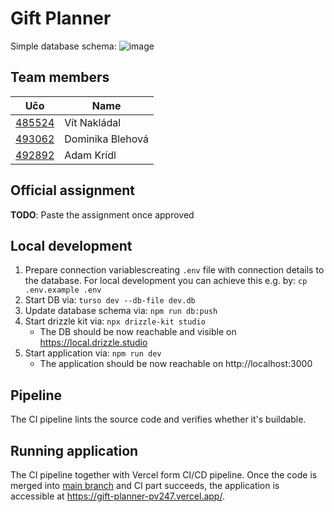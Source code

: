 # Gift Planner
Simple database schema:
![image](https://github.com/user-attachments/assets/a467c4e9-6554-4e0a-8133-247fb8862851)

## Team members
| Učo                                              | Name             |
|--------------------------------------------------|------------------|
| [485524](https://is.muni.cz/auth/osoba/vitenuto) | Vít Nakládal     |
| [493062](https://is.muni.cz/auth/osoba/493062)   | Dominika Blehová |
| [492892](https://is.muni.cz/auth/osoba/492892)   | Adam Krídl       |

## Official assignment
**TODO**: Paste the assignment once approved

## Local development
1. Prepare connection variablescreating `.env` file with connection details to the database. For local development you can achieve this e.g. by: `cp .env.example .env`
2. Start DB via: `turso dev --db-file dev.db`
3. Update database schema via: `npm run db:push`
4. Start drizzle kit via: `npx drizzle-kit studio`
    - The DB should be now reachable and visible on https://local.drizzle.studio
5. Start application via: `npm run dev`
    - The application should be now reachable on http://localhost:3000

## Pipeline
The CI pipeline lints the source code and verifies whether it's buildable.

## Running application
The CI pipeline together with Vercel form CI/CD pipeline. Once the code is merged into [main branch](https://github.com/akridl/gift-planner)
and CI part succeeds, the application is accessible at https://gift-planner-pv247.vercel.app/.
